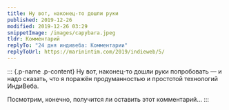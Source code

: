 ```yaml
---
title: Ну вот, наконец-то дошли руки
published: 2019-12-26
modified: 2019-12-26 03:29
snippetImage: /images/capybara.jpeg
tldr: Комментарий
replyTo: "24 дня индивеба: Комментарии"
replyToUrl: https://marinintim.com/2019/indieweb/5/
---
```


::: {.p-name .p-content}
Ну вот, наконец-то дошли руки попробовать — и надо сказать, что я поражён продуманностью и простотой технологий ИндиВеба.

Посмотрим, конечно, получится ли оставить этот комментарий…
:::
